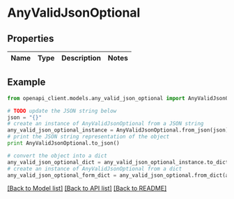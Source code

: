 # AnyValidJsonOptional


## Properties
Name | Type | Description | Notes
------------ | ------------- | ------------- | -------------

## Example

```python
from openapi_client.models.any_valid_json_optional import AnyValidJsonOptional

# TODO update the JSON string below
json = "{}"
# create an instance of AnyValidJsonOptional from a JSON string
any_valid_json_optional_instance = AnyValidJsonOptional.from_json(json)
# print the JSON string representation of the object
print AnyValidJsonOptional.to_json()

# convert the object into a dict
any_valid_json_optional_dict = any_valid_json_optional_instance.to_dict()
# create an instance of AnyValidJsonOptional from a dict
any_valid_json_optional_form_dict = any_valid_json_optional.from_dict(any_valid_json_optional_dict)
```
[[Back to Model list]](../README.md#documentation-for-models) [[Back to API list]](../README.md#documentation-for-api-endpoints) [[Back to README]](../README.md)



